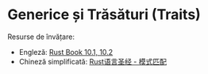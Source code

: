 # Generice și Trăsături (Traits)
Resurse de învățare:
- Engleză: [Rust Book 10.1, 10.2](https://doc.rust-lang.org/book/ch10-00-generics.html)
- Chineză simplificată: [Rust语言圣经 - 模式匹配](https://course.rs/basic/trait/intro.html)


